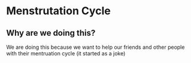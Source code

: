 # Menstrutation Cycle
## Why are we doing this?
We are doing this because we want to help our friends and other people with their mentruation cycle (it started as a joke)
